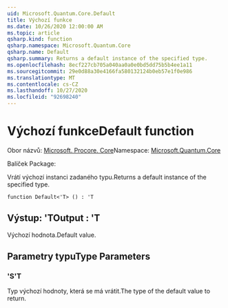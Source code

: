 ```yaml
---
uid: Microsoft.Quantum.Core.Default
title: Výchozí funkce
ms.date: 10/26/2020 12:00:00 AM
ms.topic: article
qsharp.kind: function
qsharp.namespace: Microsoft.Quantum.Core
qsharp.name: Default
qsharp.summary: Returns a default instance of the specified type.
ms.openlocfilehash: 8ecf227cb705a040aa0a0e0bd5dd75b5b4ee1a11
ms.sourcegitcommit: 29e0d88a30e4166fa580132124b0eb57e1f0e986
ms.translationtype: MT
ms.contentlocale: cs-CZ
ms.lasthandoff: 10/27/2020
ms.locfileid: "92698240"
---
```

# <a name="default-function"></a><span data-ttu-id="b79fd-102">Výchozí funkce</span><span class="sxs-lookup"><span data-stu-id="b79fd-102">Default function</span></span>

<span data-ttu-id="b79fd-103">Obor názvů: [Microsoft. Procore. Core](xref:Microsoft.Quantum.Core)</span><span class="sxs-lookup"><span data-stu-id="b79fd-103">Namespace: [Microsoft.Quantum.Core](xref:Microsoft.Quantum.Core)</span></span>

<span data-ttu-id="b79fd-104">Balíček [](https://nuget.org/packages/)</span><span class="sxs-lookup"><span data-stu-id="b79fd-104">Package: [](https://nuget.org/packages/)</span></span>


<span data-ttu-id="b79fd-105">Vrátí výchozí instanci zadaného typu.</span><span class="sxs-lookup"><span data-stu-id="b79fd-105">Returns a default instance of the specified type.</span></span>

```qsharp
function Default<'T> () : 'T
```


## <a name="output--t"></a><span data-ttu-id="b79fd-106">Výstup: 'T</span><span class="sxs-lookup"><span data-stu-id="b79fd-106">Output : 'T</span></span>

<span data-ttu-id="b79fd-107">Výchozí hodnota.</span><span class="sxs-lookup"><span data-stu-id="b79fd-107">Default value.</span></span>

## <a name="type-parameters"></a><span data-ttu-id="b79fd-108">Parametry typu</span><span class="sxs-lookup"><span data-stu-id="b79fd-108">Type Parameters</span></span>

### <a name="t"></a><span data-ttu-id="b79fd-109">'S</span><span class="sxs-lookup"><span data-stu-id="b79fd-109">'T</span></span>

<span data-ttu-id="b79fd-110">Typ výchozí hodnoty, která se má vrátit.</span><span class="sxs-lookup"><span data-stu-id="b79fd-110">The type of the default value to return.</span></span>